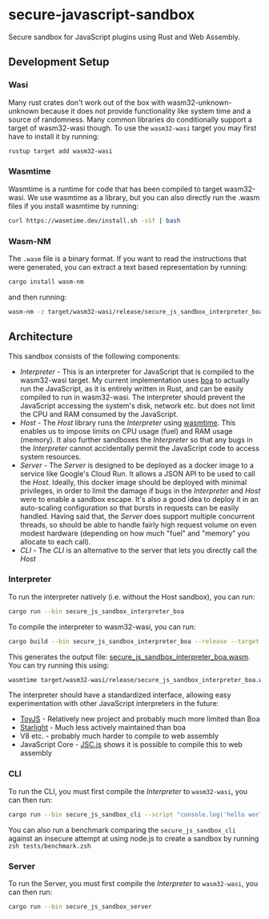 # secure-javascript-sandbox

Secure sandbox for JavaScript plugins using Rust and Web Assembly.

## Development Setup

### Wasi

Many rust crates don't work out of the box with wasm32-unknown-unknown because it does not provide functionality like system time and a source of randomness. Many common libraries do conditionally support a target of wasm32-wasi though. To use the `wasm32-wasi` target you may first have to install it by running:

```sh
rustup target add wasm32-wasi
```

### Wasmtime

Wasmtime is a runtime for code that has been compiled to target wasm32-wasi. We use wasmtime as a library, but you can also directly run the .wasm files if you install wasmtime by running:

```sh
curl https://wasmtime.dev/install.sh -sSf | bash
```

### Wasm-NM

The `.wasm` file is a binary format. If you want to read the instructions that were generated, you can extract a text based representation by running:

```sh
cargo install wasm-nm
```

and then running:

```sh
wasm-nm -z target/wasm32-wasi/release/secure_js_sandbox_interpreter_boa.wasm > sandbox.txt
```

## Architecture

This sandbox consists of the following components:

 - _Interpreter_ - This is an interpreter for JavaScript that is compiled to the wasm32-wasi target. My current implementation uses [boa](https://github.com/boa-dev/boa) to actually run the JavaScript, as it is entirely written in Rust, and can be easily compiled to run in wasm32-wasi. The interpreter should prevent the JavaScript accessing the system's disk, network etc. but does not limit the CPU and RAM consumed by the JavaScript.
 - _Host_ - The _Host_ library runs the _Interpreter_ using [wasmtime](https://wasmtime.dev). This enables us to impose limits on CPU usage (fuel) and RAM usage (memory). It also further sandboxes the _Interpreter_ so that any bugs in the _Interpreter_ cannot accidentally permit the JavaScript code to access system resources.
 - _Server_ - The _Server_ is designed to be deployed as a docker image to a service like Google's Cloud Run. It allows a JSON API to be used to call the _Host_. Ideally, this docker image should be deployed with minimal privileges, in order to limit the damage if bugs in the _Interpreter_ and _Host_ were to enable a sandbox escape. It's also a good idea to deploy it in an auto-scaling configuration so that bursts in requests can be easily handled. Having said that, the _Server_ does support multiple concurrent threads, so should be able to handle fairly high request volume on even modest hardware (depending on how much "fuel" and "memory" you allocate to each call).
 - _CLI_ - The _CLI_ is an alternative to the server that lets you directly call the _Host_

### Interpreter

To run the interpreter natively (i.e. without the Host sandbox), you can run:

```sh
cargo run --bin secure_js_sandbox_interpreter_boa
```

To compile the interpreter to wasm32-wasi, you can run:

```sh
cargo build --bin secure_js_sandbox_interpreter_boa --release --target wasm32-wasi
```

This generates the output file: [secure_js_sandbox_interpreter_boa.wasm](target/wasm32-wasi/release/secure_js_sandbox_interpreter_boa.wasm). You can try running this using:

```sh
wasmtime target/wasm32-wasi/release/secure_js_sandbox_interpreter_boa.wasm
```

The interpreter should have a standardized interface, allowing easy experimentation with other JavaScript interpreters in the future:

- [ToyJS](https://github.com/DelSkayn/toyjs) - Relatively new project and probably much more limited than Boa
- [Starlight](https://github.com/Starlight-JS/starlight) - Much less actively maintained than boa
- V8 etc. - probably much harder to compile to web assembly
- JavaScript Core - [JSC.js](https://github.com/mbbill/JSC.js) shows it is possible to compile this to web assembly


### CLI

To run the CLI, you must first compile the _Interpreter_ to `wasm32-wasi`, you can then run:

```sh
cargo run --bin secure_js_sandbox_cli --script "console.log('hello world')"
```

You can also run a benchmark comparing the `secure_js_sandbox_cli` against an insecure attempt at using node.js to create a sandbox by running `zsh tests/benchmark.zsh`

### Server

To run the Server, you must first compile the _Interpreter_ to `wasm32-wasi`, you can then run:

```sh
cargo run --bin secure_js_sandbox_server
```
